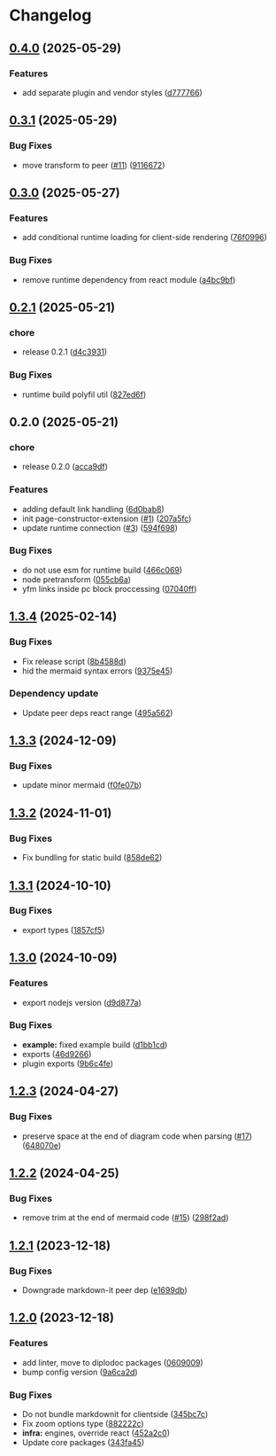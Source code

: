 # Changelog

## [0.4.0](https://github.com/diplodoc-platform/page-constructor-extension/compare/v0.3.1...v0.4.0) (2025-05-29)


### Features

* add separate plugin and vendor styles ([d777766](https://github.com/diplodoc-platform/page-constructor-extension/commit/d777766343f4f2eb5741de3769d4bbc956d45f90))

## [0.3.1](https://github.com/diplodoc-platform/page-constructor-extension/compare/v0.3.0...v0.3.1) (2025-05-29)


### Bug Fixes

* move transform to peer ([#11](https://github.com/diplodoc-platform/page-constructor-extension/issues/11)) ([9116672](https://github.com/diplodoc-platform/page-constructor-extension/commit/911667244997faeb705d8530641d04adf908a796))

## [0.3.0](https://github.com/diplodoc-platform/page-constructor-extension/compare/v0.2.1...v0.3.0) (2025-05-27)


### Features

* add conditional runtime loading for client-side rendering ([76f0996](https://github.com/diplodoc-platform/page-constructor-extension/commit/76f09964b2b246381f51bdb677857e7197a48310))


### Bug Fixes

* remove runtime dependency from react module ([a4bc9bf](https://github.com/diplodoc-platform/page-constructor-extension/commit/a4bc9bf0118da2216f530ae760e2533cd58c68a6))

## [0.2.1](https://github.com/diplodoc-platform/page-constructor-extension/compare/v0.2.0...v0.2.1) (2025-05-21)


### chore

* release 0.2.1 ([d4c3931](https://github.com/diplodoc-platform/page-constructor-extension/commit/d4c39315c8b1bcb641ee540cb8905f1ff1cc7953))


### Bug Fixes

* runtime build polyfil util ([827ed6f](https://github.com/diplodoc-platform/page-constructor-extension/commit/827ed6fe4434d933109b2664cb1d03b6a5ba3146))

## 0.2.0 (2025-05-21)


### chore

* release 0.2.0 ([acca9df](https://github.com/diplodoc-platform/page-constructor-extension/commit/acca9dfe7f6e8cec1b67eaab75aeda265b58f799))


### Features

* adding default link handling ([6d0bab8](https://github.com/diplodoc-platform/page-constructor-extension/commit/6d0bab88ba5e3b149569055d53e290fef050e30b))
* init page-constructor-extension ([#1](https://github.com/diplodoc-platform/page-constructor-extension/issues/1)) ([207a5fc](https://github.com/diplodoc-platform/page-constructor-extension/commit/207a5fce4c30c411f966476d63ec6731015aa912))
* update runtime connection ([#3](https://github.com/diplodoc-platform/page-constructor-extension/issues/3)) ([594f698](https://github.com/diplodoc-platform/page-constructor-extension/commit/594f698b6d8bfb8502d44f04c72494c111010e90))


### Bug Fixes

* do not use esm for runtime build ([466c069](https://github.com/diplodoc-platform/page-constructor-extension/commit/466c0691d32ef1bb111a1e50c50a013eaa7387d6))
* node pretransform ([055cb6a](https://github.com/diplodoc-platform/page-constructor-extension/commit/055cb6a2e9daddfc57982dea156fd965c0b35828))
* yfm links inside pc block proccessing ([07040ff](https://github.com/diplodoc-platform/page-constructor-extension/commit/07040ff172f982f8ba4b29bcab369196ecd140f4))

## [1.3.4](https://github.com/diplodoc-platform/mermaid-extension/compare/v1.3.3...v1.3.4) (2025-02-14)


### Bug Fixes

* Fix release script ([8b4588d](https://github.com/diplodoc-platform/mermaid-extension/commit/8b4588d54b898716e29a274e17b83ec23f4d314c))
* hid the mermaid syntax errors ([9375e45](https://github.com/diplodoc-platform/mermaid-extension/commit/9375e454145367dc1577be7473880acfbdb13a0d))


### Dependency update

* Update peer deps react range ([495a562](https://github.com/diplodoc-platform/mermaid-extension/commit/495a5627479c94772c9a66a13acb6fc4df7a93b2))

## [1.3.3](https://github.com/diplodoc-platform/mermaid-extension/compare/v1.3.2...v1.3.3) (2024-12-09)


### Bug Fixes

* update minor mermaid ([f0fe07b](https://github.com/diplodoc-platform/mermaid-extension/commit/f0fe07b2c7c9524cd96c103b37c28eba1173f0ff))

## [1.3.2](https://github.com/diplodoc-platform/mermaid-extension/compare/v1.3.1...v1.3.2) (2024-11-01)


### Bug Fixes

* Fix bundling for static build ([858de62](https://github.com/diplodoc-platform/mermaid-extension/commit/858de6236dfd76942f8c440a447bd410324818ca))

## [1.3.1](https://github.com/diplodoc-platform/mermaid-extension/compare/v1.3.0...v1.3.1) (2024-10-10)


### Bug Fixes

* export types ([1857cf5](https://github.com/diplodoc-platform/mermaid-extension/commit/1857cf50907506de4896498febfddf18ad22f061))

## [1.3.0](https://github.com/diplodoc-platform/mermaid-extension/compare/v1.2.3...v1.3.0) (2024-10-09)


### Features

* export nodejs version ([d9d877a](https://github.com/diplodoc-platform/mermaid-extension/commit/d9d877a93fbddb668b21e242e967ee874103593f))


### Bug Fixes

* **example:** fixed example build ([d1bb1cd](https://github.com/diplodoc-platform/mermaid-extension/commit/d1bb1cd56379879cb8c70ef4a9be62497e4a8a24))
* exports ([46d9266](https://github.com/diplodoc-platform/mermaid-extension/commit/46d9266d13cde85fbdee5d8a7992dfadc9770735))
* plugin exports ([9b6c4fe](https://github.com/diplodoc-platform/mermaid-extension/commit/9b6c4febca7710145cafb7fa318684ca4cc408b5))

## [1.2.3](https://github.com/diplodoc-platform/mermaid-extension/compare/v1.2.2...v1.2.3) (2024-04-27)


### Bug Fixes

* preserve space at the end of diagram code when parsing ([#17](https://github.com/diplodoc-platform/mermaid-extension/issues/17)) ([648070e](https://github.com/diplodoc-platform/mermaid-extension/commit/648070e4ac757f6096f595bd564752e705d68c22))

## [1.2.2](https://github.com/diplodoc-platform/mermaid-extension/compare/v1.2.1...v1.2.2) (2024-04-25)


### Bug Fixes

* remove trim at the end of mermaid code ([#15](https://github.com/diplodoc-platform/mermaid-extension/issues/15)) ([298f2ad](https://github.com/diplodoc-platform/mermaid-extension/commit/298f2adda6446d442ac217e005231d07571ae19c))

## [1.2.1](https://github.com/diplodoc-platform/mermaid-extension/compare/v1.2.0...v1.2.1) (2023-12-18)


### Bug Fixes

* Downgrade markdown-it peer dep ([e1699db](https://github.com/diplodoc-platform/mermaid-extension/commit/e1699dbea747d72a0b944fc87c828e21605b7a54))

## [1.2.0](https://github.com/diplodoc-platform/mermaid-extension/compare/v1.1.1...v1.2.0) (2023-12-18)


### Features

* add linter, move to diplodoc packages ([0609009](https://github.com/diplodoc-platform/mermaid-extension/commit/06090095ad8f828e182c33af855a2aac5d380372))
* bump config version ([9a6ca2d](https://github.com/diplodoc-platform/mermaid-extension/commit/9a6ca2da3693180feefcf05f873a86d8df3a5e2f))


### Bug Fixes

* Do not bundle markdownit for clientside ([345bc7c](https://github.com/diplodoc-platform/mermaid-extension/commit/345bc7c848a3160f7d69564d47c655db70076429))
* Fix zoom options type ([882222c](https://github.com/diplodoc-platform/mermaid-extension/commit/882222c4401208ba64bb9418d9e4cb52128c9289))
* **infra:** engines, override react ([452a2c0](https://github.com/diplodoc-platform/mermaid-extension/commit/452a2c01f9529ae4836603362219fabb53368393))
* Update core packages ([343fa45](https://github.com/diplodoc-platform/mermaid-extension/commit/343fa4593f2321c36f5f0c5acbfc2c4f45bbe9ae))
